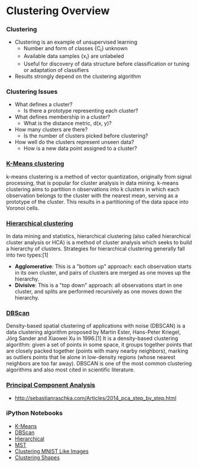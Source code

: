 # Clustering Overview

### Clustering

- Clustering is an example of unsupervised learning
    - Number and form of classes {C<sub>i</sub>} unknown
    - Available data samples {x<sub>i</sub>} are unlabeled
    - Useful for discovery of data structure before classification or tuning or adaptation of classifiers
- Results strongly depend on the clustering algorithm

### Clustering Issues

- What defines a cluster?
    - Is there a prototype representing each cluster?
- What defines membership in a cluster?
    - What is the distance metric, d(x, y)?
- How many clusters are there?
    - Is the number of clusters picked before clustering?
- How well do the clusters represent unseen data?
    - How is a new data point assigned to a cluster?
    


### [K-Means clustering](https://en.wikipedia.org/wiki/K-means_clustering)

k-means clustering is a method of vector quantization, originally from signal processing, that is popular for cluster analysis in data mining. k-means clustering aims to partition n observations into k clusters in which each observation belongs to the cluster with the nearest mean, serving as a prototype of the cluster. This results in a partitioning of the data space into Voronoi cells.

### [Hierarchical clustering](https://en.wikipedia.org/wiki/Hierarchical_clustering)

In data mining and statistics, hierarchical clustering (also called hierarchical cluster analysis or HCA) is a method of cluster analysis which seeks to build a hierarchy of clusters. Strategies for hierarchical clustering generally fall into two types:[1]

- **Agglomerative**: This is a "bottom up" approach: each observation starts in its own cluster, and pairs of clusters are merged as one moves up the hierarchy.
- **Divisive**: This is a "top down" approach: all observations start in one cluster, and splits are performed recursively as one moves down the hierarchy.

### [DBScan](https://en.wikipedia.org/wiki/DBSCAN)

Density-based spatial clustering of applications with noise (DBSCAN) is a data clustering algorithm proposed by Martin Ester, Hans-Peter Kriegel, Jörg Sander and Xiaowei Xu in 1996.[1] It is a density-based clustering algorithm: given a set of points in some space, it groups together points that are closely packed together (points with many nearby neighbors), marking as outliers points that lie alone in low-density regions (whose nearest neighbors are too far away). DBSCAN is one of the most common clustering algorithms and also most cited in scientific literature.


### [Principal Component Analysis](https://en.wikipedia.org/wiki/Principal_component_analysis)

- http://sebastianraschka.com/Articles/2014_pca_step_by_step.html

### iPython Notebooks

- [K-Means](K-Means-Clustering.ipynb)
- [DBScan](DBscan-Clustering.ipynb)
- [Hierarchical](Hierarchical-clustering.ipynb)
- [MST](MST-Clustering.ipynb)
- [Clustering MNIST Like Images](Clustering-Number-Images.ipynb)
- [Clustering Shapes](Clustering-Shapes.ipynb)

